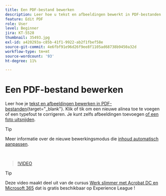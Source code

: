 ```yaml
---
title: Een PDF-bestand bewerken
description: Leer hoe u tekst en afbeeldingen bewerkt in PDF-bestanden
feature: Edit PDF
role: User
level: Beginner
jira: KT-5528
thumbnail: 35493.jpg
exl-id: a420293a-c85b-41f1-9922-ab2f1fbef58e
source-git-commit: 4e6fbf91e96d26f9ee8f1105ad68738b9450a32d
workflow-type: tm+mt
source-wordcount: '93'
ht-degree: 11%

---
```


# Een PDF-bestand bewerken

Leer hoe je [tekst en afbeeldingen bewerken in PDF-bestanden](https://www.adobe.com/nl/acrobat/online/pdf-editor.html){target="_blank"}. Klik of tik om een nieuwe alinea toe te voegen of een typefout te corrigeren. Je kunt zelfs afbeeldingen toevoegen [of een foto uitsnijden](https://www.adobe.com/acrobat/online/crop-pdf.html).

>[!TIP]
>
>Meer informatie over de nieuwe bewerkingsmodus die [inhoud automatisch aanpassen](auto-adjust-layout.md).

<br>

>[!VIDEO](https://video.tv.adobe.com/v/35493?quality=12&learn=on&hidetitle=true)

>[!TIP]
>
>Deze video maakt deel uit van de cursus [Werk slimmer met Acrobat DC en Microsoft 365](https://experienceleague.adobe.com/?recommended=Acrobat-U-1-2021.microsoft365) dat is gratis beschikbaar op Experience League !
